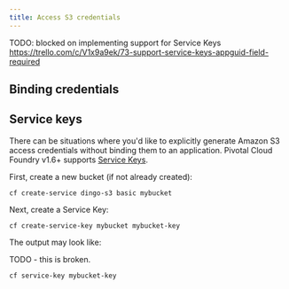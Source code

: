 ```yaml
---
title: Access S3 credentials
---
```


TODO: blocked on implementing support for Service Keys https://trello.com/c/V1x9a9ek/73-support-service-keys-appguid-field-required

## Binding credentials

## Service keys

There can be situations where you'd like to explicitly generate Amazon S3 access credentials without binding them to an application. Pivotal Cloud Foundry v1.6+ supports [Service Keys](http://docs.cloudfoundry.org/devguide/services/service-keys.html).

First, create a new bucket (if not already created):

```
cf create-service dingo-s3 basic mybucket
```

Next, create a Service Key:

```
cf create-service-key mybucket mybucket-key
```

The output may look like:

TODO - this is broken.


```
cf service-key mybucket-key
```
